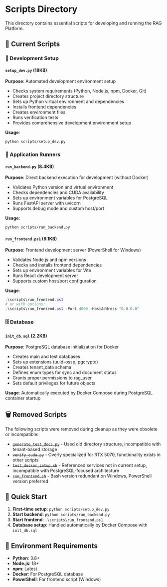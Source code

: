 # Scripts Directory

This directory contains essential scripts for developing and running the RAG Platform.

## 📁 **Current Scripts**

### **🔧 Development Setup**

#### **`setup_dev.py`** (18KB)
**Purpose**: Automated development environment setup
- Checks system requirements (Python, Node.js, npm, Docker, Git)
- Creates project directory structure
- Sets up Python virtual environment and dependencies
- Installs frontend dependencies
- Creates environment files
- Runs verification tests
- Provides comprehensive development environment setup

**Usage**:
```bash
python scripts/setup_dev.py
```

### **🚀 Application Runners**

#### **`run_backend.py`** (8.4KB)
**Purpose**: Direct backend execution for development (without Docker)
- Validates Python version and virtual environment
- Checks dependencies and CUDA availability
- Sets up environment variables for PostgreSQL
- Runs FastAPI server with uvicorn
- Supports debug mode and custom host/port

**Usage**:
```bash
python scripts/run_backend.py
```

#### **`run_frontend.ps1`** (9.1KB)
**Purpose**: Frontend development server (PowerShell for Windows)
- Validates Node.js and npm versions
- Checks and installs frontend dependencies
- Sets up environment variables for Vite
- Runs React development server
- Supports custom host/port configuration

**Usage**:
```powershell
.\scripts\run_frontend.ps1
# or with options:
.\scripts\run_frontend.ps1 -Port 4000 -HostAddress "0.0.0.0"
```

### **🗄️ Database**

#### **`init_db.sql`** (2.2KB)
**Purpose**: PostgreSQL database initialization for Docker
- Creates main and test databases
- Sets up extensions (uuid-ossp, pgcrypto)
- Creates tenant_data schema
- Defines enum types for sync and document status
- Grants proper permissions to rag_user
- Sets default privileges for future objects

**Usage**: Automatically executed by Docker Compose during PostgreSQL container startup

## 🗑️ **Removed Scripts**

The following scripts were removed during cleanup as they were obsolete or incompatible:

- ~~`generate_test_docs.py`~~ - Used old directory structure, incompatible with tenant-based storage
- ~~`verify_cuda.py`~~ - Overly specialized for RTX 5070, functionality exists in other scripts
- ~~`test_docker_setup.sh`~~ - Referenced services not in current setup, incompatible with PostgreSQL-focused architecture
- ~~`run_frontend.sh`~~ - Bash version redundant on Windows, PowerShell version preferred

## 🎯 **Quick Start**

1. **First-time setup**: `python scripts/setup_dev.py`
2. **Start backend**: `python scripts/run_backend.py`
3. **Start frontend**: `.\scripts\run_frontend.ps1`
4. **Database setup**: Handled automatically by Docker Compose with `init_db.sql`

## 🔧 **Environment Requirements**

- **Python**: 3.8+
- **Node.js**: 18+
- **npm**: Latest
- **Docker**: For PostgreSQL database
- **PowerShell**: For frontend script (Windows) 